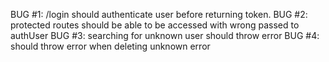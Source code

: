 BUG #1: /login should authenticate user before returning token.
BUG #2: protected routes should be able to be accessed with wrong passed to authUser
BUG #3: searching for unknown user should throw error
BUG #4: should throw error when deleting unknown error
